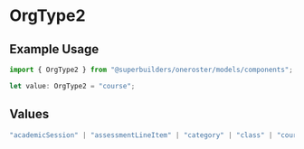 # OrgType2

## Example Usage

```typescript
import { OrgType2 } from "@superbuilders/oneroster/models/components";

let value: OrgType2 = "course";
```

## Values

```typescript
"academicSession" | "assessmentLineItem" | "category" | "class" | "course" | "demographics" | "enrollment" | "gradingPeriod" | "lineItem" | "org" | "resource" | "result" | "scoreScale" | "student" | "teacher" | "term" | "user" | "componentResource" | "courseComponent"
```